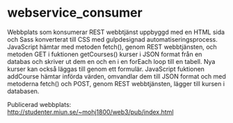 # webservice_consumer

Webbplats som konsumerar REST webbtjänst uppbyggd med en HTML sida och Sass konverterat till CSS med gulpdesignad automatiseringsprocess. JavaScript hämtar med metoden fetch(), genom REST webbtjänsten, och metoden GET i fuktionen getCourses() kurser i JSON format från en databas och skriver ut dem en och en i en forEach loop till en tabell. Nya kurser kan också läggas till genom ett formulär. JavaScript fuktionen addCourse hämtar införda värden, omvandlar dem till JSON format och med metoderna fetch() och POST, genom REST webbtjänsten, lägger till kursen i databasen.

Publicerad webbplats: http://studenter.miun.se/~mohj1800/web3/pub/index.html
